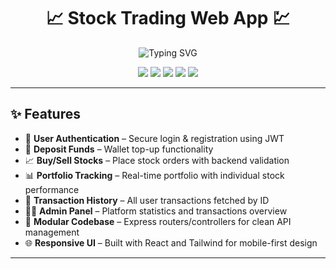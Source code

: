 <h1 align="center">
  📈 Stock Trading Web App 💹
</h1>

<p align="center">
<img src="https://readme-typing-svg.demolab.com?font=Fira+Code&size=22&pause=1000&center=true&vCenter=true&width=435&lines=Full-Stack+Stock+Trading+Platform;MERN+Stack+Project;Portfolio+%2B+Admin+Dashboard" alt="Typing SVG" />

</p>

<p align="center">
  <img src="https://img.shields.io/badge/Node.js-339933?style=for-the-badge&logo=node.js&logoColor=white"/>
  <img src="https://img.shields.io/badge/Express.js-000000?style=for-the-badge&logo=express&logoColor=white"/>
  <img src="https://img.shields.io/badge/React-20232A?style=for-the-badge&logo=react&logoColor=61DAFB"/>
  <img src="https://img.shields.io/badge/MongoDB-4EA94B?style=for-the-badge&logo=mongodb&logoColor=white"/>
  <img src="https://img.shields.io/badge/TailwindCSS-06B6D4?style=for-the-badge&logo=tailwindcss&logoColor=white"/>
</p>

---

## ✨ Features

- 🔐 **User Authentication** – Secure login & registration using JWT
- 💸 **Deposit Funds** – Wallet top-up functionality
- 📈 **Buy/Sell Stocks** – Place stock orders with backend validation
- 📊 **Portfolio Tracking** – Real-time portfolio with individual stock performance
- 📜 **Transaction History** – All user transactions fetched by ID
- 🧑‍💼 **Admin Panel** – Platform statistics and transactions overview
- 🧩 **Modular Codebase** – Express routers/controllers for clean API management
- 🌐 **Responsive UI** – Built with React and Tailwind for mobile-first design

---
